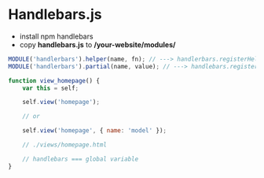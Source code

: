 # Handlebars.js

- install npm handlebars
- copy **handlebars.js** to __/your-website/modules/__

```javascript
MODULE('handlerbars').helper(name, fn); // ---> handlerbars.registerHelper()
MODULE('handlerbars').partial(name, value); // ---> handlebars.registerPartial()
```

```javascript
function view_homepage() {
    var this = self;

    self.view('homepage');

    // or

    self.view('homepage', { name: 'model' });

    // ./views/homepage.html

    // handlebars === global variable
}
```